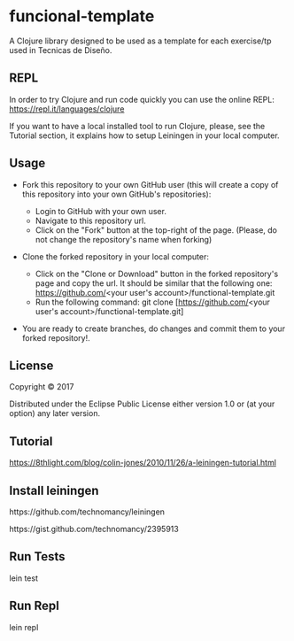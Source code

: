 # funcional-template

A Clojure library designed to be used as a template for each exercise/tp used in Tecnicas de Diseño.

## REPL

In order to try Clojure and run code quickly you can use the online REPL:
https://repl.it/languages/clojure

If you want to have a local installed tool to run Clojure, please, see the Tutorial section, it explains how to setup
Leiningen in your local computer.

## Usage

- Fork this repository to your own GitHub user (this will create a copy of this repository into your own GitHub's repositories):
    - Login to GitHub with your own user.
    - Navigate to this repository url.
    - Click on the "Fork" button at the top-right of the page. (Please, do not change the repository's name when forking)
 
- Clone the forked repository in your local computer:
    - Click on the "Clone or Download" button in the forked repository's page and copy the url. It should be similar that the following one:
        https://github.com/<your user's account>/functional-template.git
    - Run the following command:
        git clone [https://github.com/<your user's account>/functional-template.git]

- You are ready to create branches, do changes and commit them to your forked repository!.

## License

Copyright © 2017

Distributed under the Eclipse Public License either version 1.0 or (at
your option) any later version.

## Tutorial
https://8thlight.com/blog/colin-jones/2010/11/26/a-leiningen-tutorial.html

## Install leiningen
<p>https://github.com/technomancy/leiningen</p>
<p>https://gist.github.com/technomancy/2395913</p>

## Run Tests
lein test

## Run Repl
lein repl

